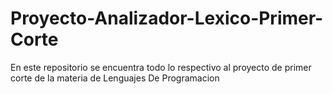 # Proyecto-Analizador-Lexico-Primer-Corte
En este repositorio se encuentra todo lo respectivo al proyecto de primer corte de la materia de Lenguajes De Programacion
